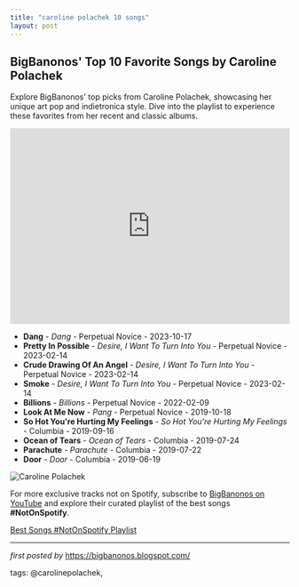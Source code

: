 ```yaml
---
title: "caroline polachek 10 songs"
layout: post
---
```

<h2>BigBanonos' Top 10 Favorite Songs by Caroline Polachek</h2> <!-- Search Description -->
<p>Explore BigBanonos' top picks from Caroline Polachek, showcasing her unique art pop and indietronica style. Dive into the playlist to experience these favorites from her recent and classic albums.</p> <!-- Spotify Playlist Embed -->
<iframe src="https://open.spotify.com/embed/playlist/49tGUQo5qVoWg3t0ykF8Dm?utm_source=generator" width="100%" height="352" frameBorder="0" allowfullscreen="" allow="autoplay; clipboard-write; encrypted-media; fullscreen; picture-in-picture" loading="lazy"></iframe> <!-- Song Listings -->
<ul> <li><strong>Dang</strong> - <em>Dang</em> - Perpetual Novice - 2023-10-17</li> <li><strong>Pretty In Possible</strong> - <em>Desire, I Want To Turn Into You</em> - Perpetual Novice - 2023-02-14</li> <li><strong>Crude Drawing Of An Angel</strong> - <em>Desire, I Want To Turn Into You</em> - Perpetual Novice - 2023-02-14</li> <li><strong>Smoke</strong> - <em>Desire, I Want To Turn Into You</em> - Perpetual Novice - 2023-02-14</li> <li><strong>Billions</strong> - <em>Billions</em> - Perpetual Novice - 2022-02-09</li> <li><strong>Look At Me Now</strong> - <em>Pang</em> - Perpetual Novice - 2019-10-18</li> <li><strong>So Hot You're Hurting My Feelings</strong> - <em>So Hot You're Hurting My Feelings</em> - Columbia - 2019-09-16</li> <li><strong>Ocean of Tears</strong> - <em>Ocean of Tears</em> - Columbia - 2019-07-24</li> <li><strong>Parachute</strong> - <em>Parachute</em> - Columbia - 2019-07-22</li> <li><strong>Door</strong> - <em>Door</em> - Columbia - 2019-06-19</li>
</ul> <!-- Image -->
<img src="https://www.billboard.com/wp-content/uploads/media/Caroline-Polachek-bb20-2019-feat-billboard-obotrno-1500.jpg" alt="Caroline Polachek"/>


<!--Subscribe and Playlist Links-->
<div>
    <p>For more exclusive tracks not on Spotify, subscribe to <a href="https://www.youtube.com/@BigBanonos" target="_blank">BigBanonos on YouTube</a> and explore their curated playlist of the best songs <strong>#NotOnSpotify</strong>.</p>
    <p><a href="https://www.youtube.com/playlist?list=PLtuNtuTatqI0kFahUCbtbfenC_ET5O_tr" target="_blank">Best Songs #NotOnSpotify Playlist<br /></a></p></div>

<hr />

<p><em>first posted by</em> <a href="https://bigbanonos.blogspot.com/" rel="noopener" target="_new">https://bigbanonos.blogspot.com/</a></p>

<p>tags: @carolinepolachek,</p>
